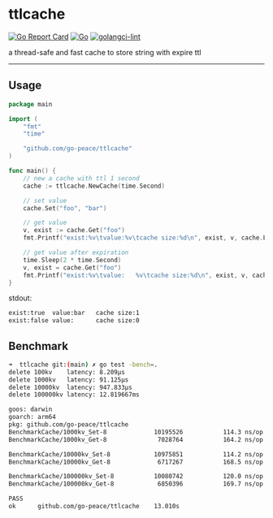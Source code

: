# ttlcache
[![Go Report Card](https://goreportcard.com/badge/github.com/go-peace/ttlcache)](https://goreportcard.com/report/github.com/go-peace/ttlcache)
[![Go](https://github.com/go-peace/ttlcache/actions/workflows/go.yml/badge.svg)](https://github.com/go-peace/ttlcache/actions/workflows/go.yml)
[![golangci-lint](https://github.com/go-peace/ttlcache/actions/workflows/golangci-lint.yml/badge.svg)](https://github.com/go-peace/ttlcache/actions/workflows/golangci-lint.yml)

a thread-safe and fast cache to store string with expire ttl

---

## Usage
```go
package main

import (
	"fmt"
	"time"

	"github.com/go-peace/ttlcache"
)

func main() {
	// new a cache with ttl 1 second
	cache := ttlcache.NewCache(time.Second)

	// set value
	cache.Set("foo", "bar")

	// get value
	v, exist := cache.Get("foo")
	fmt.Printf("exist:%v\tvalue:%v\tcache size:%d\n", exist, v, cache.Len())

	// get value after expiration
	time.Sleep(2 * time.Second)
	v, exist = cache.Get("foo")
	fmt.Printf("exist:%v\tvalue:   %v\tcache size:%d\n", exist, v, cache.Len())
}
```
stdout:
```bash
exist:true	value:bar	cache size:1
exist:false	value:   	cache size:0
```



## Benchmark
```bash
➜  ttlcache git:(main) ✗ go test -bench=.
delete 100kv	latency: 8.209µs
delete 1000kv	latency: 91.125µs
delete 10000kv	latency: 947.833µs
delete 100000kv	latency: 12.819667ms

goos: darwin
goarch: arm64
pkg: github.com/go-peace/ttlcache
BenchmarkCache/1000kv_Set-8         	10195526	       114.3 ns/op
BenchmarkCache/1000kv_Get-8         	 7028764	       164.2 ns/op

BenchmarkCache/10000kv_Set-8        	10975851	       114.2 ns/op
BenchmarkCache/10000kv_Get-8        	 6717267	       168.5 ns/op

BenchmarkCache/100000kv_Set-8       	10080742	       120.0 ns/op
BenchmarkCache/100000kv_Get-8       	 6850396	       169.7 ns/op

PASS
ok  	github.com/go-peace/ttlcache	13.010s
```

